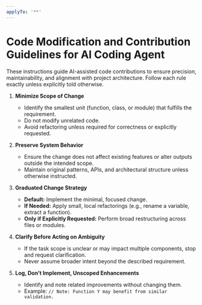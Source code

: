```yaml
---
applyTo: '**'
---
```


# Code Modification and Contribution Guidelines for AI Coding Agent

These instructions guide AI-assisted code contributions to ensure precision, maintainability, and alignment with project architecture. Follow each rule exactly unless explicitly told otherwise.

1. **Minimize Scope of Change**  
   - Identify the smallest unit (function, class, or module) that fulfills the requirement.  
   - Do not modify unrelated code.  
   - Avoid refactoring unless required for correctness or explicitly requested.

2. **Preserve System Behavior**  
   - Ensure the change does not affect existing features or alter outputs outside the intended scope.  
   - Maintain original patterns, APIs, and architectural structure unless otherwise instructed.

3. **Graduated Change Strategy**  
   - **Default:** Implement the minimal, focused change.  
   - **If Needed:** Apply small, local refactorings (e.g., rename a variable, extract a function).  
   - **Only if Explicitly Requested:** Perform broad restructuring across files or modules.

4. **Clarify Before Acting on Ambiguity**  
   - If the task scope is unclear or may impact multiple components, stop and request clarification.  
   - Never assume broader intent beyond the described requirement.

5. **Log, Don’t Implement, Unscoped Enhancements**  
   - Identify and note related improvements without changing them.  
   - Example: `// Note: Function Y may benefit from similar validation.`
